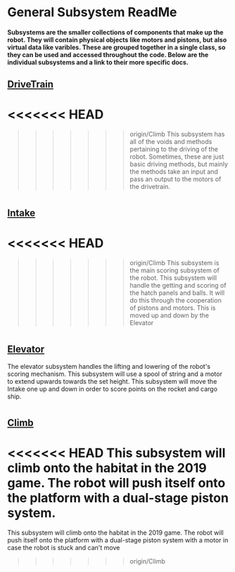  General Subsystem ReadMe
======

<h4> Subsystems are the smaller collections of components that make up the robot. They will contain physical objects like motors and pistons, but also virtual data like varibles. These are grouped together in a single class, so they can be used and accessed throughout the code. Below are the individual subsystems and a link to their more specific docs. </h4> 

## [DriveTrain](Docs/Drivetrain.md)
<<<<<<< HEAD
=======

>>>>>>> origin/Climb
This subsystem has all of the voids and methods pertaining to the driving of the robot. Sometimes, these are just basic driving methods, but mainly the methods take an input and pass an output to the motors of the drivetrain.

#

## [Intake](Docs/Intake.md)
<<<<<<< HEAD
=======

>>>>>>> origin/Climb
This subsystem is the main scoring subsystem of the robot. This subsystem will handle the getting and scoring of the hatch panels and balls. It will do this through the cooperation of pistons and motors. This is moved up and down by the Elevator

#

## [Elevator](Docs/Elevator.md)

The elevator subsystem handles the lifting and lowering of the robot's scoring mechanism. This subsystem will use a spool of string and a motor to extend upwards towards the set height. This subsystem will move the Intake one up and down in order to score points on the rocket and cargo ship.

#

## [Climb](Docs/Climb.md)

<<<<<<< HEAD
This subsystem will climb onto the habitat in the 2019 game. The robot will push itself onto the platform with a dual-stage piston system.
=======
This subsystem will climb onto the habitat in the 2019 game. The robot will push itself onto the platform with a dual-stage piston system with a motor in case the robot is stuck and can't move
>>>>>>> origin/Climb
